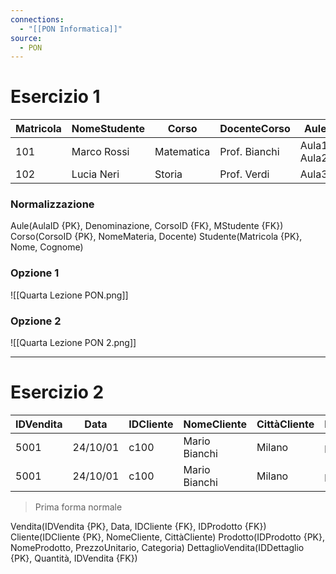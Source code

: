 ```yaml
---
connections:
  - "[[PON Informatica]]"
source:
  - PON
---
```

# Esercizio 1

| Matricola | NomeStudente | Corso      | DocenteCorso  | Aule         |
| --------- | ------------ | ---------- | ------------- | ------------ |
| 101       | Marco Rossi  | Matematica | Prof. Bianchi | Aula1, Aula2 |
| 102       | Lucia Neri   | Storia     | Prof. Verdi   | Aula3        |


### Normalizzazione

Aule(AulaID {PK}, Denominazione, CorsoID {FK}, MStudente {FK})
Corso(CorsoID {PK}, NomeMateria, Docente)
Studente(Matricola {PK}, Nome, Cognome)


### Opzione 1
![[Quarta Lezione PON.png]]

### Opzione 2
![[Quarta Lezione PON 2.png]]

---

# Esercizio 2

| IDVendita | Data     | IDCliente | NomeCliente   | CittàCliente | IDProdotto | NomeProdotto | PrezzoUnitario | Quantità | CategoriaProdotto |
| --------- | -------- | --------- | ------------- | ------------ | ---------- | ------------ | -------------- | -------- | ----------------- |
| 5001      | 24/10/01 | c100      | Mario Bianchi | Milano       | p10        | Penna blu    | 1.00           | 10       | Cancelleria       |
| 5001      | 24/10/01 | c100      | Mario Bianchi | Milano       | p20        | Quaderno     | 2.00           | 5        | Cartoleria        |
> Prima forma normale


Vendita(IDVendita {PK}, Data, IDCliente {FK}, IDProdotto {FK})
Cliente(IDCliente {PK}, NomeCliente, CittàCliente)
Prodotto(IDProdotto {PK}, NomeProdotto, PrezzoUnitario, Categoria)
DettaglioVendita(IDDettaglio {PK}, Quantità, IDVendita {FK})